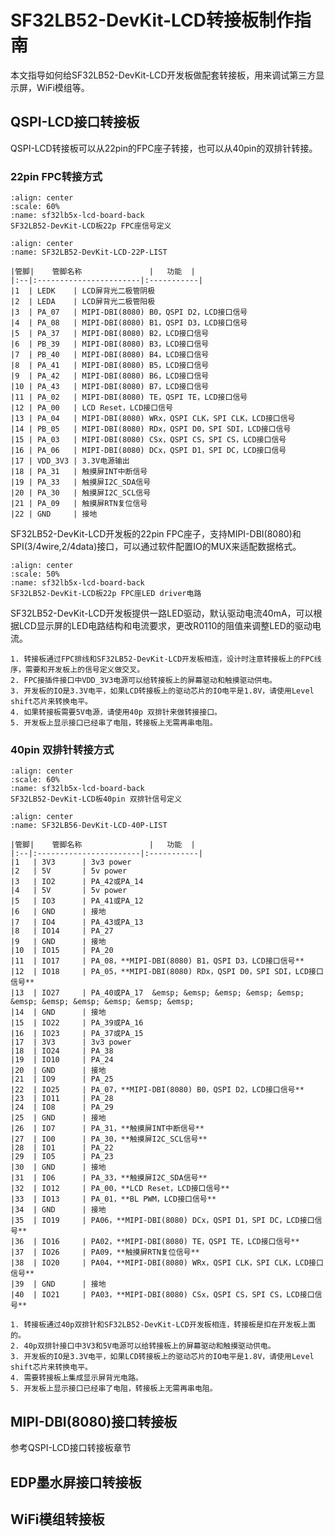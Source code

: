 # SF32LB52-DevKit-LCD转接板制作指南

本文指导如何给SF32LB52-DevKit-LCD开发板做配套转接板，用来调试第三方显示屏，WiFi模组等。

## QSPI-LCD接口转接板

QSPI-LCD转接板可以从22pin的FPC座子转接，也可以从40pin的双排针转接。

### 22pin FPC转接方式


```{figure} assets/52Kit-22p-FPC-pin-define.png
:align: center
:scale: 60%
:name: sf32lb5x-lcd-board-back
SF32LB52-DevKit-LCD板22p FPC座信号定义
```

```{table} SF32LB52-DevKit-LCD-22P分配
:align: center
:name: SF32LB52-DevKit-LCD-22P-LIST

|管脚|	管脚名称           	   |   功能  |
|:--|:-----------------------|:-----------|
|1  | LEDK    | LCD屏背光二极管阴极                     
|2  | LEDA    | LCD屏背光二极管阳极    
|3  | PA_07   | MIPI-DBI(8080) B0，QSPI D2，LCD接口信号 
|4  | PA_08   | MIPI-DBI(8080) B1，QSPI D3，LCD接口信号 
|5  | PA_37   | MIPI-DBI(8080) B2，LCD接口信号 
|6  | PB_39   | MIPI-DBI(8080) B3，LCD接口信号 
|7  | PB_40   | MIPI-DBI(8080) B4，LCD接口信号 
|8  | PA_41   | MIPI-DBI(8080) B5，LCD接口信号  
|9  | PA_42   | MIPI-DBI(8080) B6，LCD接口信号 
|10 | PA_43   | MIPI-DBI(8080) B7，LCD接口信号                 
|11 | PA_02   | MIPI-DBI(8080) TE，QSPI TE，LCD接口信号                   
|12 | PA_00   | LCD Reset，LCD接口信号 
|13 | PA_04   | MIPI-DBI(8080) WRx，QSPI CLK，SPI CLK，LCD接口信号 
|14 | PB_05   | MIPI-DBI(8080) RDx，QSPI D0，SPI SDI，LCD接口信号         
|15 | PA_03   | MIPI-DBI(8080) CSx，QSPI CS，SPI CS，LCD接口信号             
|16 | PA_06   | MIPI-DBI(8080) DCx，QSPI D1，SPI DC，LCD接口信号 
|17 | VDD_3V3 | 3.3V电源输出 
|18 | PA_31   | 触摸屏INT中断信号
|19 | PA_33   | 触摸屏I2C_SDA信号 
|20 | PA_30   | 触摸屏I2C_SCL信号 
|21 | PA_09   | 触摸屏RTN复位信号 
|22 | GND     | 接地                         

```
SF32LB52-DevKit-LCD开发板的22pin FPC座子，支持MIPI-DBI(8080)和SPI(3/4wire,2/4data)接口，可以通过软件配置IO的MUX来适配数据格式。

```{figure} assets/52Kit-LED-driver.png
:align: center
:scale: 50%
:name: sf32lb5x-lcd-board-back
SF32LB52-DevKit-LCD板22p FPC座LED driver电路
```

SF32LB52-DevKit-LCD开发板提供一路LED驱动，默认驱动电流40mA，可以根据LCD显示屏的LED电路结构和电流要求，更改R0110的阻值来调整LED的驱动电流。

```{important}
1. 转接板通过FPC排线和SF32LB52-DevKit-LCD开发板相连，设计时注意转接板上的FPC线序，需要和开发板上的信号定义做交叉。
2. FPC接插件接口中VDD_3V3电源可以给转接板上的屏幕驱动和触摸驱动供电。
3. 开发板的IO是3.3V电平，如果LCD转接板上的驱动芯片的IO电平是1.8V，请使用Level shift芯片来转换电平。
4. 如果转接板需要5V电源，请使用40p 双排针来做转接接口。
5. 开发板上显示接口已经串了电阻，转接板上无需再串电阻。
```

### 40pin 双排针转接方式

```{figure} assets/52Kit-2x20p-pin-define.png
:align: center
:scale: 60%
:name: sf32lb5x-lcd-board-back
SF32LB52-DevKit-LCD板40pin 双排针信号定义
```
```{table} SF32LB56-DevKit-LCD-40P信号定义
:align: center
:name: SF32LB56-DevKit-LCD-40P-LIST

|管脚|	管脚名称           	   |   功能  |
|:--|:-----------------------|:-----------|
|1   | 3V3      | 3v3 power                 
|2   | 5V       | 5v power   
|3   | IO2      | PA_42或PA_14   
|4   | 5V       | 5v power        
|5   | IO3      | PA_41或PA_12     
|6   | GND      | 接地    
|7   | IO4      | PA_43或PA_13    
|8   | IO14     | PA_27   
|9   | GND      | 接地    
|10  | IO15     | PA_20     
|11  | IO17     | PA_08，**MIPI-DBI(8080) B1，QSPI D3，LCD接口信号**   
|12  | IO18     | PA_05，**MIPI-DBI(8080) RDx，QSPI D0，SPI SDI，LCD接口信号** 
|13  | IO27     | PA_40或PA_17  &emsp; &emsp; &emsp; &emsp; &emsp; &emsp; &emsp; &emsp; &emsp; &emsp; &emsp;               
|14  | GND      | 接地         
|15  | IO22     | PA_39或PA_16         
|16  | IO23     | PA_37或PA_15                  
|17  | 3V3      | 3v3 power       
|18  | IO24     | PA_38    
|19  | IO10     | PA_24    
|20  | GND      | 接地      
|21  | IO9      | PA_25       
|22  | IO25     | PA_07，**MIPI-DBI(8080) B0，QSPI D2，LCD接口信号**       
|23  | IO11     | PA_28       
|24  | IO8      | PA_29       
|25  | GND      | 接地       
|26  | IO7      | PA_31，**触摸屏INT中断信号**       
|27  | IO0      | PA_30，**触摸屏I2C_SCL信号**       
|28  | IO1      | PA_22       
|29  | IO5      | PA_23       
|30  | GND      | 接地      
|31  | IO6      | PA_33，**触摸屏I2C_SDA信号**       
|32  | IO12     | PA_00，**LCD Reset，LCD接口信号**       
|33  | IO13     | PA_01，**BL PWM，LCD接口信号**       
|34  | GND      | 接地       
|35  | IO19     | PA06，**MIPI-DBI(8080) DCx，QSPI D1，SPI DC，LCD接口信号**        
|36  | IO16     | PA02，**MIPI-DBI(8080) TE，QSPI TE，LCD接口信号**        
|37  | IO26     | PA09，**触摸屏RTN复位信号**      
|38  | IO20     | PA04，**MIPI-DBI(8080) WRx，QSPI CLK，SPI CLK，LCD接口信号**      
|39  | GND      | 接地       
|40  | IO21     | PA03，**MIPI-DBI(8080) CSx，QSPI CS，SPI CS，LCD接口信号**            

```
```{important}
1. 转接板通过40p双排针和SF32LB52-DevKit-LCD开发板相连，转接板是扣在开发板上面的。
2. 40p双排针接口中3V3和5V电源可以给转接板上的屏幕驱动和触摸驱动供电。
3. 开发板的IO是3.3V电平，如果LCD转接板上的驱动芯片的IO电平是1.8V，请使用Level shift芯片来转换电平。
4. 需要转接板上集成显示屏背光电路。
5. 开发板上显示接口已经串了电阻，转接板上无需再串电阻。
```
## MIPI-DBI(8080)接口转接板

参考QSPI-LCD接口转接板章节

## EDP墨水屏接口转接板


## WiFi模组转接板


